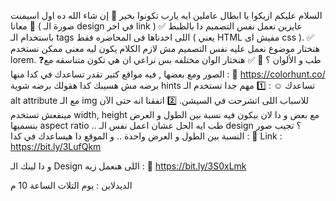السلام عليكم ازيكوا يا ابطال عاملين ايه يارب تكونوا بخير 💜
إن شاء الله ده اول اسيمنت معانا 🤩  ( صورة الـ design في اخر link )
✅ عايزين نعمل نفس التصميم دا بالظبط باستخدام الـ tags اللى اخدناها فى المحاضره فقط ( يعني HTML مفيش اى css ).
✅ هنختار موضوع نعمل عليه نفس التصميم مش لازم الكلام يكون ليه معنى ممكن نستخدم lorem.
❓طب و الألوان ؟ 🤔 
✅ هنختار الوان مختلفه بس نراعي ان هي تكون متناسقه مع الصور ومع بعضها , فيه مواقع كتير تقدر تساعدك في كدا منها :
🔗 https://colorhunt.co/
برضه مش هسيبك كدا هقولك برضه شوية hints تساعدك ☺ :
1️⃣ مهم جدا تستخدم الـ alt attribute مع الـ  img للاسباب اللى اتشرحت في السيشن.
2️⃣ اتفقنا انه حتى الآن مينفعش تستخدم width, height مع بعض و دا لان بيكون فيه نسبة بين الطول و العرض بنسميها aspect ratio .. طب ايه الحل عشان اعمل نفس الـ design ؟ تجيب صور النسبة بين الطول و العرض واحدة .. و الموقع دا هيساعدك في كدا : 
 🔗 Link : https://bit.ly/3LufQkm

و دا لينك الـ Design اللى هنعمل زيه  :
🔗  https://bit.ly/3S0xLmk

الديدلاين : يوم التلات الساعة 10 م
